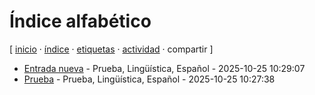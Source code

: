 # Índice alfabético
[ [inicio](https://github.com/jucardus/jucardus.github.io/blob/main/index.md) · [índice](https://github.com/jucardus/jucardus.github.io/blob/main/indices/indice.md) · [etiquetas](https://github.com/jucardus/jucardus.github.io/blob/main/indices/etiquetas.md) · [actividad](https://github.com/jucardus/jucardus.github.io/blob/main/indices/actividad.md) · compartir ]

* [Entrada nueva](https://github.com/jucardus/jucardus.github.io/blob/main/prueba/entrada-nueva.md) - Prueba, Lingüística, Español - 2025-10-25 10:29:07
* [Prueba](https://github.com/jucardus/jucardus.github.io/blob/main/prueba/prueba.md) - Prueba, Lingüística, Español - 2025-10-25 10:27:38